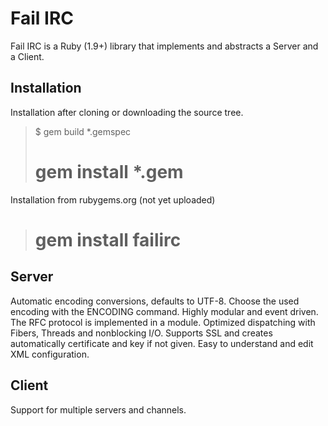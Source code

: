 Fail IRC
======

Fail IRC is a Ruby (1.9+) library that implements and abstracts a Server and a Client.

Installation
------
Installation after cloning or downloading the source tree.

> $ gem build *.gemspec
> # gem install *.gem

Installation from rubygems.org (not yet uploaded)
> # gem install failirc

Server
------
Automatic encoding conversions, defaults to UTF-8. Choose the used encoding with the ENCODING command.
Highly modular and event driven. The RFC protocol is implemented in a module.
Optimized dispatching with Fibers, Threads and nonblocking I/O.
Supports SSL and creates automatically certificate and key if not given.
Easy to understand and edit XML configuration.

Client
------
Support for multiple servers and channels.
